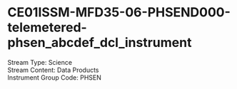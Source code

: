 # CE01ISSM-MFD35-06-PHSEND000-telemetered-phsen_abcdef_dcl_instrument

Stream Type: Science<br>
Stream Content: Data Products<br>
Instrument Group Code: PHSEN<br>
